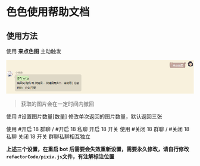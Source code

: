 # 色色使用帮助文档

## 使用方法

使用 **来点色图** 主动触发

![](./imgs/pixiv/1.png)

> 获取的图片会在一定时间内撤回

使用 #设置图片数量[数量] 修改单次返回的图片数量，默认返回三张

使用 #开启 18 群聊 / #开启 18 私聊 开启 18 开关
使用 #关闭 18 群聊 / #关闭 18 私聊 关闭 18 开关
群聊私聊相互独立

**上述三个设置，在重启 bot 后需要会失效重新设置，需要永久修改，请自行修改`refactorCode/pixiv.js`文件，有注解标注位置**
